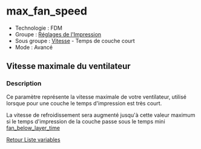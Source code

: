 # max_fan_speed

* Technologie : FDM
* Groupe : [Réglages de l'Impression](../print_settings/print_settings.md)
* Sous groupe : [Vitesse](../print_settings/print_settings.md#vitesse) - Temps de couche court
* Mode : Avancé

## Vitesse maximale du ventilateur

### Description

Ce paramètre représente la vitesse maximale de votre ventilateur, utilisé lorsque pour une couche le temps d'impression est très court.

La vitesse de refroidissement sera augmenté jusqu'à cette valeur maximum si le temps d'impression de la couche passe sous le temps mini [fan_below_layer_time](../variable/fan_below_layer_time.md)

[Retour Liste variables](variable_list.md)
